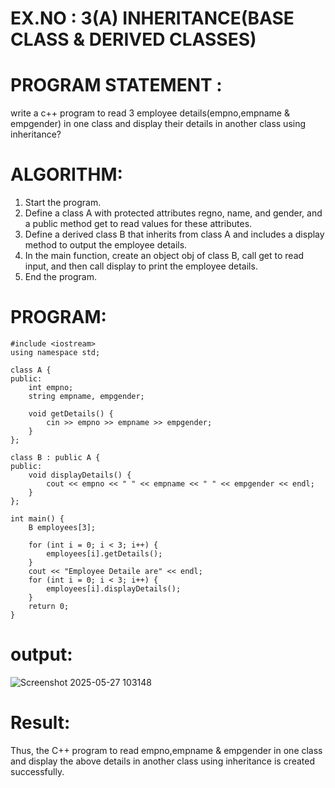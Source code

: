 
# EX.NO : 3(A)  INHERITANCE(BASE CLASS & DERIVED CLASSES) 

# PROGRAM STATEMENT :  
write a c++ program to read 3 employee details(empno,empname & empgender) in one class and display 
their details in another class using inheritance? 

# ALGORITHM:    
1. Start the program.  
2. Define a class A with protected attributes regno, name, and gender, and a public method get to read values for these attributes.  
3. Define a derived class B that inherits from class A and includes a display method to output the employee details.  
4. In the main function, create an object obj of class B, call get to read input, and then call display to print the employee details.  
5. End the program.

# PROGRAM:
```
#include <iostream>
using namespace std;

class A {
public:
    int empno;
    string empname, empgender;

    void getDetails() {
        cin >> empno >> empname >> empgender;
    }
};

class B : public A {
public:
    void displayDetails() {
        cout << empno << " " << empname << " " << empgender << endl;
    }
};

int main() {
    B employees[3];
    
    for (int i = 0; i < 3; i++) {
        employees[i].getDetails();
    }
    cout << "Employee Detaile are" << endl;
    for (int i = 0; i < 3; i++) {
        employees[i].displayDetails();
    }
    return 0;
}
```
# output:

![Screenshot 2025-05-27 103148](https://github.com/user-attachments/assets/5f93037c-1a5d-40cd-9957-a65b044dd8c1)

# Result:  
Thus, the C++ program to read empno,empname & empgender in one class and display the above details in another class using inheritance is created successfully. 
